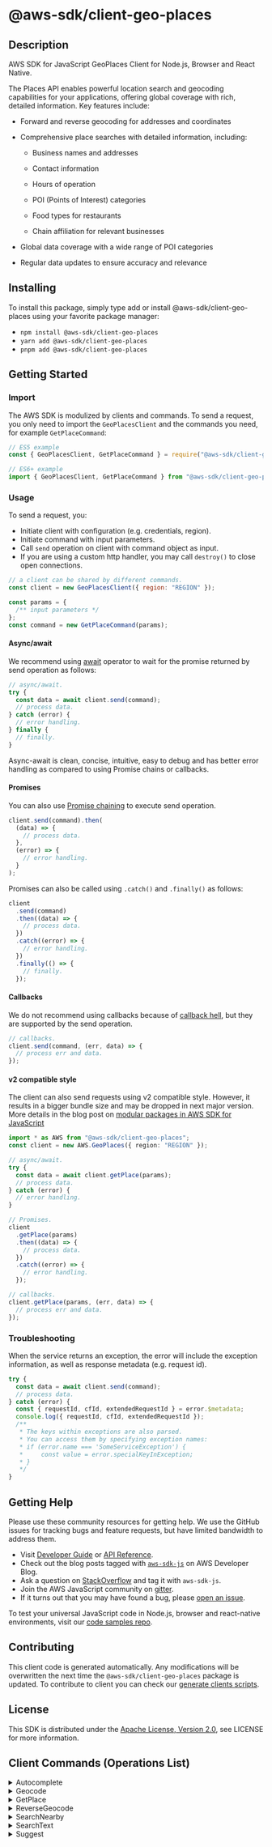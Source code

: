 <!-- generated file, do not edit directly -->

# @aws-sdk/client-geo-places

## Description

AWS SDK for JavaScript GeoPlaces Client for Node.js, Browser and React Native.

<p> The Places API enables powerful location search and geocoding capabilities for your applications, offering global coverage with rich, detailed information. Key features include: </p> <ul> <li> <p>Forward and reverse geocoding for addresses and coordinates</p> </li> <li> <p>Comprehensive place searches with detailed information, including:</p> <ul> <li> <p>Business names and addresses</p> </li> <li> <p>Contact information</p> </li> <li> <p>Hours of operation</p> </li> <li> <p>POI (Points of Interest) categories</p> </li> <li> <p>Food types for restaurants</p> </li> <li> <p>Chain affiliation for relevant businesses</p> </li> </ul> </li> <li> <p>Global data coverage with a wide range of POI categories</p> </li> <li> <p>Regular data updates to ensure accuracy and relevance</p> </li> </ul>

## Installing

To install this package, simply type add or install @aws-sdk/client-geo-places
using your favorite package manager:

- `npm install @aws-sdk/client-geo-places`
- `yarn add @aws-sdk/client-geo-places`
- `pnpm add @aws-sdk/client-geo-places`

## Getting Started

### Import

The AWS SDK is modulized by clients and commands.
To send a request, you only need to import the `GeoPlacesClient` and
the commands you need, for example `GetPlaceCommand`:

```js
// ES5 example
const { GeoPlacesClient, GetPlaceCommand } = require("@aws-sdk/client-geo-places");
```

```ts
// ES6+ example
import { GeoPlacesClient, GetPlaceCommand } from "@aws-sdk/client-geo-places";
```

### Usage

To send a request, you:

- Initiate client with configuration (e.g. credentials, region).
- Initiate command with input parameters.
- Call `send` operation on client with command object as input.
- If you are using a custom http handler, you may call `destroy()` to close open connections.

```js
// a client can be shared by different commands.
const client = new GeoPlacesClient({ region: "REGION" });

const params = {
  /** input parameters */
};
const command = new GetPlaceCommand(params);
```

#### Async/await

We recommend using [await](https://developer.mozilla.org/en-US/docs/Web/JavaScript/Reference/Operators/await)
operator to wait for the promise returned by send operation as follows:

```js
// async/await.
try {
  const data = await client.send(command);
  // process data.
} catch (error) {
  // error handling.
} finally {
  // finally.
}
```

Async-await is clean, concise, intuitive, easy to debug and has better error handling
as compared to using Promise chains or callbacks.

#### Promises

You can also use [Promise chaining](https://developer.mozilla.org/en-US/docs/Web/JavaScript/Guide/Using_promises#chaining)
to execute send operation.

```js
client.send(command).then(
  (data) => {
    // process data.
  },
  (error) => {
    // error handling.
  }
);
```

Promises can also be called using `.catch()` and `.finally()` as follows:

```js
client
  .send(command)
  .then((data) => {
    // process data.
  })
  .catch((error) => {
    // error handling.
  })
  .finally(() => {
    // finally.
  });
```

#### Callbacks

We do not recommend using callbacks because of [callback hell](http://callbackhell.com/),
but they are supported by the send operation.

```js
// callbacks.
client.send(command, (err, data) => {
  // process err and data.
});
```

#### v2 compatible style

The client can also send requests using v2 compatible style.
However, it results in a bigger bundle size and may be dropped in next major version. More details in the blog post
on [modular packages in AWS SDK for JavaScript](https://aws.amazon.com/blogs/developer/modular-packages-in-aws-sdk-for-javascript/)

```ts
import * as AWS from "@aws-sdk/client-geo-places";
const client = new AWS.GeoPlaces({ region: "REGION" });

// async/await.
try {
  const data = await client.getPlace(params);
  // process data.
} catch (error) {
  // error handling.
}

// Promises.
client
  .getPlace(params)
  .then((data) => {
    // process data.
  })
  .catch((error) => {
    // error handling.
  });

// callbacks.
client.getPlace(params, (err, data) => {
  // process err and data.
});
```

### Troubleshooting

When the service returns an exception, the error will include the exception information,
as well as response metadata (e.g. request id).

```js
try {
  const data = await client.send(command);
  // process data.
} catch (error) {
  const { requestId, cfId, extendedRequestId } = error.$metadata;
  console.log({ requestId, cfId, extendedRequestId });
  /**
   * The keys within exceptions are also parsed.
   * You can access them by specifying exception names:
   * if (error.name === 'SomeServiceException') {
   *     const value = error.specialKeyInException;
   * }
   */
}
```

## Getting Help

Please use these community resources for getting help.
We use the GitHub issues for tracking bugs and feature requests, but have limited bandwidth to address them.

- Visit [Developer Guide](https://docs.aws.amazon.com/sdk-for-javascript/v3/developer-guide/welcome.html)
  or [API Reference](https://docs.aws.amazon.com/AWSJavaScriptSDK/v3/latest/index.html).
- Check out the blog posts tagged with [`aws-sdk-js`](https://aws.amazon.com/blogs/developer/tag/aws-sdk-js/)
  on AWS Developer Blog.
- Ask a question on [StackOverflow](https://stackoverflow.com/questions/tagged/aws-sdk-js) and tag it with `aws-sdk-js`.
- Join the AWS JavaScript community on [gitter](https://gitter.im/aws/aws-sdk-js-v3).
- If it turns out that you may have found a bug, please [open an issue](https://github.com/aws/aws-sdk-js-v3/issues/new/choose).

To test your universal JavaScript code in Node.js, browser and react-native environments,
visit our [code samples repo](https://github.com/aws-samples/aws-sdk-js-tests).

## Contributing

This client code is generated automatically. Any modifications will be overwritten the next time the `@aws-sdk/client-geo-places` package is updated.
To contribute to client you can check our [generate clients scripts](https://github.com/aws/aws-sdk-js-v3/tree/main/scripts/generate-clients).

## License

This SDK is distributed under the
[Apache License, Version 2.0](http://www.apache.org/licenses/LICENSE-2.0),
see LICENSE for more information.

## Client Commands (Operations List)

<details>
<summary>
Autocomplete
</summary>

[Command API Reference](https://docs.aws.amazon.com/AWSJavaScriptSDK/v3/latest/client/geo-places/command/AutocompleteCommand/) / [Input](https://docs.aws.amazon.com/AWSJavaScriptSDK/v3/latest/Package/-aws-sdk-client-geo-places/Interface/AutocompleteCommandInput/) / [Output](https://docs.aws.amazon.com/AWSJavaScriptSDK/v3/latest/Package/-aws-sdk-client-geo-places/Interface/AutocompleteCommandOutput/)

</details>
<details>
<summary>
Geocode
</summary>

[Command API Reference](https://docs.aws.amazon.com/AWSJavaScriptSDK/v3/latest/client/geo-places/command/GeocodeCommand/) / [Input](https://docs.aws.amazon.com/AWSJavaScriptSDK/v3/latest/Package/-aws-sdk-client-geo-places/Interface/GeocodeCommandInput/) / [Output](https://docs.aws.amazon.com/AWSJavaScriptSDK/v3/latest/Package/-aws-sdk-client-geo-places/Interface/GeocodeCommandOutput/)

</details>
<details>
<summary>
GetPlace
</summary>

[Command API Reference](https://docs.aws.amazon.com/AWSJavaScriptSDK/v3/latest/client/geo-places/command/GetPlaceCommand/) / [Input](https://docs.aws.amazon.com/AWSJavaScriptSDK/v3/latest/Package/-aws-sdk-client-geo-places/Interface/GetPlaceCommandInput/) / [Output](https://docs.aws.amazon.com/AWSJavaScriptSDK/v3/latest/Package/-aws-sdk-client-geo-places/Interface/GetPlaceCommandOutput/)

</details>
<details>
<summary>
ReverseGeocode
</summary>

[Command API Reference](https://docs.aws.amazon.com/AWSJavaScriptSDK/v3/latest/client/geo-places/command/ReverseGeocodeCommand/) / [Input](https://docs.aws.amazon.com/AWSJavaScriptSDK/v3/latest/Package/-aws-sdk-client-geo-places/Interface/ReverseGeocodeCommandInput/) / [Output](https://docs.aws.amazon.com/AWSJavaScriptSDK/v3/latest/Package/-aws-sdk-client-geo-places/Interface/ReverseGeocodeCommandOutput/)

</details>
<details>
<summary>
SearchNearby
</summary>

[Command API Reference](https://docs.aws.amazon.com/AWSJavaScriptSDK/v3/latest/client/geo-places/command/SearchNearbyCommand/) / [Input](https://docs.aws.amazon.com/AWSJavaScriptSDK/v3/latest/Package/-aws-sdk-client-geo-places/Interface/SearchNearbyCommandInput/) / [Output](https://docs.aws.amazon.com/AWSJavaScriptSDK/v3/latest/Package/-aws-sdk-client-geo-places/Interface/SearchNearbyCommandOutput/)

</details>
<details>
<summary>
SearchText
</summary>

[Command API Reference](https://docs.aws.amazon.com/AWSJavaScriptSDK/v3/latest/client/geo-places/command/SearchTextCommand/) / [Input](https://docs.aws.amazon.com/AWSJavaScriptSDK/v3/latest/Package/-aws-sdk-client-geo-places/Interface/SearchTextCommandInput/) / [Output](https://docs.aws.amazon.com/AWSJavaScriptSDK/v3/latest/Package/-aws-sdk-client-geo-places/Interface/SearchTextCommandOutput/)

</details>
<details>
<summary>
Suggest
</summary>

[Command API Reference](https://docs.aws.amazon.com/AWSJavaScriptSDK/v3/latest/client/geo-places/command/SuggestCommand/) / [Input](https://docs.aws.amazon.com/AWSJavaScriptSDK/v3/latest/Package/-aws-sdk-client-geo-places/Interface/SuggestCommandInput/) / [Output](https://docs.aws.amazon.com/AWSJavaScriptSDK/v3/latest/Package/-aws-sdk-client-geo-places/Interface/SuggestCommandOutput/)

</details>
